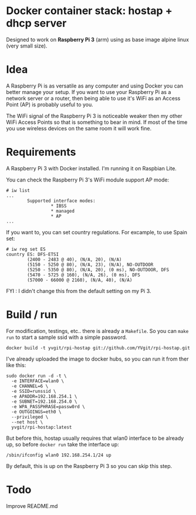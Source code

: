 # Docker container stack: hostap + dhcp server 

Designed to work on **Raspberry Pi 3** (arm) using as base image alpine linux (very small size).

# Idea

A Raspberry Pi is as versatile as any computer and using Docker you can better manage your setup. If you want to use your Raspberry Pi as a network server or a router, then being able to use it's WiFi as an Access Point (AP) is probably useful to you.

The WiFi signal of the Raspberry Pi 3 is noticeable weaker then my other WiFi Access Points so that is something to bear in mind. If most of the time you use wireless devices on the same room it will work fine. 

# Requirements

A Raspberry Pi 3 with Docker installed. I'm running it on Raspbian Lite.

You can check the Raspberry Pi 3's WiFi module support AP mode:

```
# iw list
...
        Supported interface modes:
                 * IBSS
                 * managed
                 * AP
...
```

If you want to, you can set country regulations. For excample, to use Spain set:

```
# iw reg set ES
country ES: DFS-ETSI
        (2400 - 2483 @ 40), (N/A, 20), (N/A)
        (5150 - 5250 @ 80), (N/A, 23), (N/A), NO-OUTDOOR
        (5250 - 5350 @ 80), (N/A, 20), (0 ms), NO-OUTDOOR, DFS
        (5470 - 5725 @ 160), (N/A, 26), (0 ms), DFS
        (57000 - 66000 @ 2160), (N/A, 40), (N/A)
```
FYI : I didn't change this from the default setting on my Pi 3.

# Build / run

For modification, testings, etc.. there is already a `Makefile`. So you can `make run` to start a sample ssid with a simple password. 

```
docker build -t yvgit/rpi-hostap git://github.com/YVgit/rpi-hostap.git
```


I've already uploaded the image to docker hubs, so you can run it from ther like this:

```
sudo docker run -d -t \
  -e INTERFACE=wlan0 \
  -e CHANNEL=6 \
  -e SSID=runssid \
  -e APADDR=192.168.254.1 \
  -e SUBNET=192.168.254.0 \
  -e WPA_PASSPHRASE=passw0rd \
  -e OUTGOINGS=eth0 \
  --privileged \
  --net host \
  yvgit/rpi-hostap:latest
```

But before this, hostap usually requires that wlan0 interface to be already up, so before `docker run` take the interface up:

```
/sbin/ifconfig wlan0 192.168.254.1/24 up
```
By default, this is up on the Raspberry Pi 3 so you can skip this step.


# Todo 

Improve README.md

